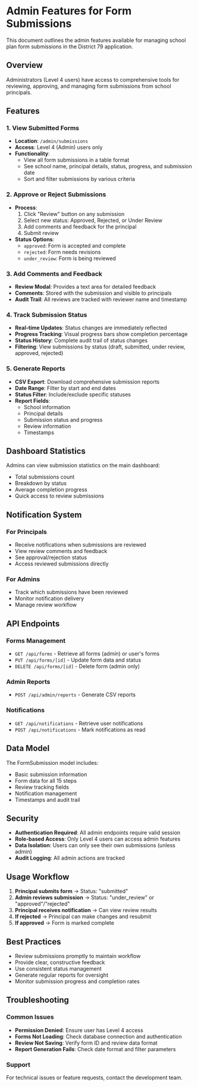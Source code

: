 # Admin Features for Form Submissions

This document outlines the admin features available for managing school plan form submissions in the District 79 application.

## Overview

Administrators (Level 4 users) have access to comprehensive tools for reviewing, approving, and managing form submissions from school principals.

## Features

### 1. View Submitted Forms
- **Location**: `/admin/submissions`
- **Access**: Level 4 (Admin) users only
- **Functionality**: 
  - View all form submissions in a table format
  - See school name, principal details, status, progress, and submission date
  - Sort and filter submissions by various criteria

### 2. Approve or Reject Submissions
- **Process**:
  1. Click "Review" button on any submission
  2. Select new status: Approved, Rejected, or Under Review
  3. Add comments and feedback for the principal
  4. Submit review
- **Status Options**:
  - `approved`: Form is accepted and complete
  - `rejected`: Form needs revisions
  - `under_review`: Form is being reviewed

### 3. Add Comments and Feedback
- **Review Modal**: Provides a text area for detailed feedback
- **Comments**: Stored with the submission and visible to principals
- **Audit Trail**: All reviews are tracked with reviewer name and timestamp

### 4. Track Submission Status
- **Real-time Updates**: Status changes are immediately reflected
- **Progress Tracking**: Visual progress bars show completion percentage
- **Status History**: Complete audit trail of status changes
- **Filtering**: View submissions by status (draft, submitted, under review, approved, rejected)

### 5. Generate Reports
- **CSV Export**: Download comprehensive submission reports
- **Date Range**: Filter by start and end dates
- **Status Filter**: Include/exclude specific statuses
- **Report Fields**:
  - School information
  - Principal details
  - Submission status and progress
  - Review information
  - Timestamps

## Dashboard Statistics

Admins can view submission statistics on the main dashboard:
- Total submissions count
- Breakdown by status
- Average completion progress
- Quick access to review submissions

## Notification System

### For Principals
- Receive notifications when submissions are reviewed
- View review comments and feedback
- See approval/rejection status
- Access reviewed submissions directly

### For Admins
- Track which submissions have been reviewed
- Monitor notification delivery
- Manage review workflow

## API Endpoints

### Forms Management
- `GET /api/forms` - Retrieve all forms (admin) or user's forms
- `PUT /api/forms/[id]` - Update form data and status
- `DELETE /api/forms/[id]` - Delete form (admin only)

### Admin Reports
- `POST /api/admin/reports` - Generate CSV reports

### Notifications
- `GET /api/notifications` - Retrieve user notifications
- `POST /api/notifications` - Mark notifications as read

## Data Model

The FormSubmission model includes:
- Basic submission information
- Form data for all 15 steps
- Review tracking fields
- Notification management
- Timestamps and audit trail

## Security

- **Authentication Required**: All admin endpoints require valid session
- **Role-based Access**: Only Level 4 users can access admin features
- **Data Isolation**: Users can only see their own submissions (unless admin)
- **Audit Logging**: All admin actions are tracked

## Usage Workflow

1. **Principal submits form** → Status: "submitted"
2. **Admin reviews submission** → Status: "under_review" or "approved"/"rejected"
3. **Principal receives notification** → Can view review results
4. **If rejected** → Principal can make changes and resubmit
5. **If approved** → Form is marked complete

## Best Practices

- Review submissions promptly to maintain workflow
- Provide clear, constructive feedback
- Use consistent status management
- Generate regular reports for oversight
- Monitor submission progress and completion rates

## Troubleshooting

### Common Issues
- **Permission Denied**: Ensure user has Level 4 access
- **Forms Not Loading**: Check database connection and authentication
- **Review Not Saving**: Verify form ID and review data format
- **Report Generation Fails**: Check date format and filter parameters

### Support
For technical issues or feature requests, contact the development team.
